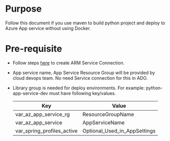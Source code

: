 # Purpose
Follow this document if you use maven to build python project and deploy to Azure App service without using Docker.

# Pre-requisite
- Follow steps [here](../../troubleshooting.md#azure-arm-service-connection) to create ARM Service Connection.

- App service name, App Service Resource Group will be provided by cloud devops team. No need Service connection for this in ADO. 

- Library group is needed for deploy environments. For example: python-app-service-dev must have following key/values.

    | Key | Value | 
    | --- | --- |
    | var_az_app_service_rg | ResourceGroupName |
    | var_az_app_service | AppServiceName | 
    | var_spring_profiles_active | Optional_Used_in_AppSettings | 